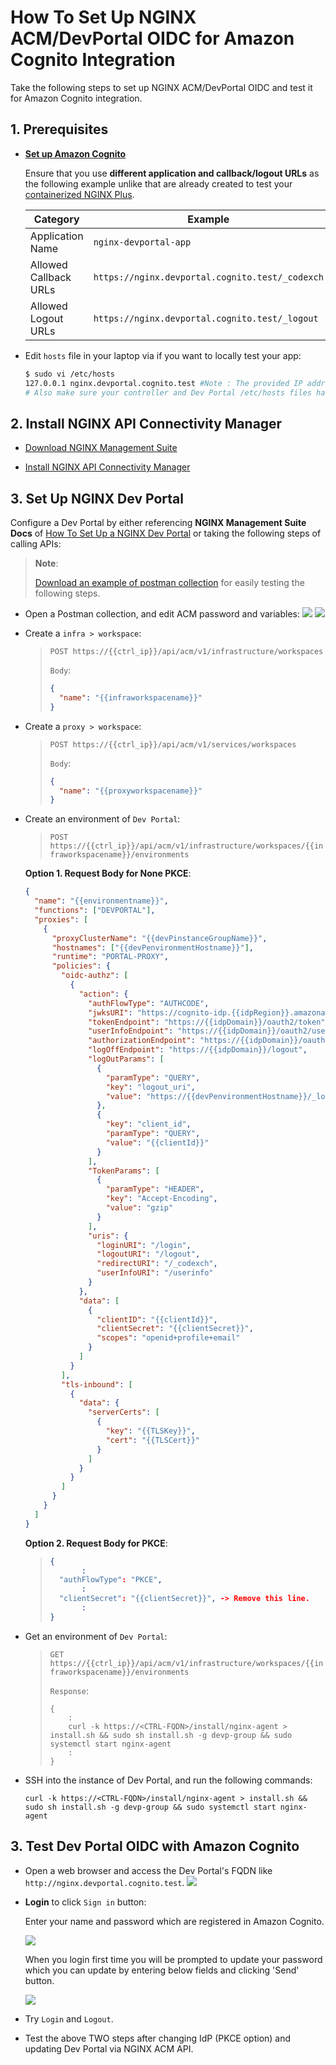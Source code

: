# How To Set Up NGINX ACM/DevPortal OIDC for Amazon Cognito Integration

Take the following steps to set up NGINX ACM/DevPortal OIDC and test it for Amazon Cognito integration.

## 1. Prerequisites

- [**Set up Amazon Cognito**](./01-IdP-Setup.md)

  Ensure that you use **different application and callback/logout URLs** as the following example unlike that are already created to test your [containerized NGINX Plus](./02-NGINX-Plus-Setup.md).

  | Category              | Example                                         |
  | --------------------- | ----------------------------------------------- |
  | Application Name      | `nginx-devportal-app`                           |
  | Allowed Callback URLs | `https://nginx.devportal.cognito.test/_codexch` |
  | Allowed Logout URLs   | `https://nginx.devportal.cognito.test/_logout`  |

- Edit `hosts` file in your laptop via if you want to locally test your app:

  ```bash
  $ sudo vi /etc/hosts
  127.0.0.1 nginx.devportal.cognito.test #Note : The provided IP address should be of the host where you installed the Dev Portal packages .
  # Also make sure your controller and Dev Portal /etc/hosts files have similar entries
  ```

## 2. Install NGINX API Connectivity Manager

- [Download NGINX Management Suite](https://docs.nginx.com/nginx-management-suite/)

- [Install NGINX API Connectivity Manager](https://docs.nginx.com/nginx-management-suite/admin-guides/installation/install-guide/)

## 3. Set Up NGINX Dev Portal

Configure a Dev Portal by either referencing **NGINX Management Suite Docs** of [How To Set Up a NGINX Dev Portal](https://docs.nginx.com/nginx-management-suite/acm/getting-started/add-devportal/) or taking the following steps of calling APIs:

> **Note**:
>
> [Download an example of postman collection](./ACM-DevPortal-OIDC-for-Amazon-Cognito.postman_collection.json) for easily testing the following steps.

- Open a Postman collection, and edit ACM password and variables:
  ![](./img/postman-auth.png)
  ![](./img/postman-variables.png)

- Create a `infra > workspace`:

  > `POST https://{{ctrl_ip}}/api/acm/v1/infrastructure/workspaces`
  >
  > `Body`:
  >
  > ```json
  > {
  >   "name": "{{infraworkspacename}}"
  > }
  > ```

- Create a `proxy > workspace`:

  > `POST https://{{ctrl_ip}}/api/acm/v1/services/workspaces`
  >
  > `Body`:
  >
  > ```json
  > {
  >   "name": "{{proxyworkspacename}}"
  > }
  > ```

- Create an environment of `Dev Portal`:

  > `POST https://{{ctrl_ip}}/api/acm/v1/infrastructure/workspaces/{{infraworkspacename}}/environments`

  **Option 1. Request Body for None PKCE**:

  ```json
  {
    "name": "{{environmentname}}",
    "functions": ["DEVPORTAL"],
    "proxies": [
      {
        "proxyClusterName": "{{devPinstanceGroupName}}",
        "hostnames": ["{{devPenvironmentHostname}}"],
        "runtime": "PORTAL-PROXY",
        "policies": {
          "oidc-authz": [
            {
              "action": {
                "authFlowType": "AUTHCODE",
                "jwksURI": "https://cognito-idp.{{idpRegion}}.amazonaws.com/{{idpUserPoolId}}/.well-known/jwks.json",
                "tokenEndpoint": "https://{{idpDomain}}/oauth2/token",
                "userInfoEndpoint": "https://{{idpDomain}}/oauth2/userInfo",
                "authorizationEndpoint": "https://{{idpDomain}}/oauth2/authorize",
                "logOffEndpoint": "https://{{idpDomain}}/logout",
                "logOutParams": [
                  {
                    "paramType": "QUERY",
                    "key": "logout_uri",
                    "value": "https://{{devPenvironmentHostname}}/_logout"
                  },
                  {
                    "key": "client_id",
                    "paramType": "QUERY",
                    "value": "{{clientId}}"
                  }
                ],
                "TokenParams": [
                  {
                    "paramType": "HEADER",
                    "key": "Accept-Encoding",
                    "value": "gzip"
                  }
                ],
                "uris": {
                  "loginURI": "/login",
                  "logoutURI": "/logout",
                  "redirectURI": "/_codexch",
                  "userInfoURI": "/userinfo"
                }
              },
              "data": [
                {
                  "clientID": "{{clientId}}",
                  "clientSecret": "{{clientSecret}}",
                  "scopes": "openid+profile+email"
                }
              ]
            }
          ],
          "tls-inbound": [
            {
              "data": {
                "serverCerts": [
                  {
                    "key": "{{TLSKey}}",
                    "cert": "{{TLSCert}}"
                  }
                ]
              }
            }
          ]
        }
      }
    ]
  }
  ```

  **Option 2. Request Body for PKCE**:

  > ```json
  > {
  >        :
  >   "authFlowType": "PKCE",
  >        :
  >   "clientSecret": "{{clientSecret}}", -> Remove this line.
  >        :
  > }
  > ```

- Get an environment of `Dev Portal`:

  > `GET https://{{ctrl_ip}}/api/acm/v1/infrastructure/workspaces/{{infraworkspacename}}/environments`
  >
  > `Response`:
  >
  > ```
  > {
  >     :
  >     curl -k https://<CTRL-FQDN>/install/nginx-agent > install.sh && sudo sh install.sh -g devp-group && sudo systemctl start nginx-agent
  >     :
  > }
  > ```

- SSH into the instance of Dev Portal, and run the following commands:

  ```ssh
  curl -k https://<CTRL-FQDN>/install/nginx-agent > install.sh && sudo sh install.sh -g devp-group && sudo systemctl start nginx-agent
  ```

## 3. Test Dev Portal OIDC with Amazon Cognito

- Open a web browser and access the Dev Portal's FQDN like `http://nginx.devportal.cognito.test`.
  ![](./img/logged-out-devportal.png)

- **Login** to click `Sign in` button:

  Enter your name and password which are registered in Amazon Cognito.

  ![](./img/signIn-devportal-cognito.png)

  When you login first time you will be prompted to update your password which you can update by entering below fields and clicking 'Send' button.

  ![](./img/changePassword-devportal.png)

- Try `Login` and `Logout`.
- Test the above TWO steps after changing IdP (PKCE option) and updating Dev Portal via NGINX ACM API.

